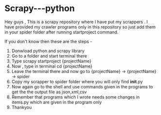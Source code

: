 # Scrapy---python


Hey guys , This is a scrapy repository where I have put my scrappers . I have provided my crawler programs only in this repository so just add them in your spider folder after running startproject command.

If you don't know then these are the steps -
1. Donwload python and scrapy library
2. Go to a folder and start terminal there 
3. Type scrapy startproject {projectName}
4. Now , type in terminal cd {projectName}
5. Leave the terminal there and now go to {projectName} -> {projectName} -> spider
6. Copy my scrapper to spider folder where you will only find __init__.py
7. Now again go to the shell and use commands given in the programs to get the the output file as json,xml,csv
8. Remember that programs which I wrote needs some changes in items.py which are given in the program only
9. Thankyou
